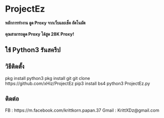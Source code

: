 # ProjectEz
<h4>หลักการทำงาน ดูด Proxy จากเว็บและเช็ค อัตโนมัต

<h4>คุณสามารถดูด Proxy ได้สูด 28K Proxy!</h4>

<h2>ใช้ Python3 รันสครีป</h2>

<h2>วิธีติดตั้ง</h2>
pkg install python3
pkg install git
git clone https://github.com/xHiz/ProjectEz
pip3 install bs4
python3 ProjectEz.py
<h2>ติดต่อ</h2>
FB : https://m.facebook.com/krittkorn.papan.37
Gmail : KrittXDz@gmail.com
